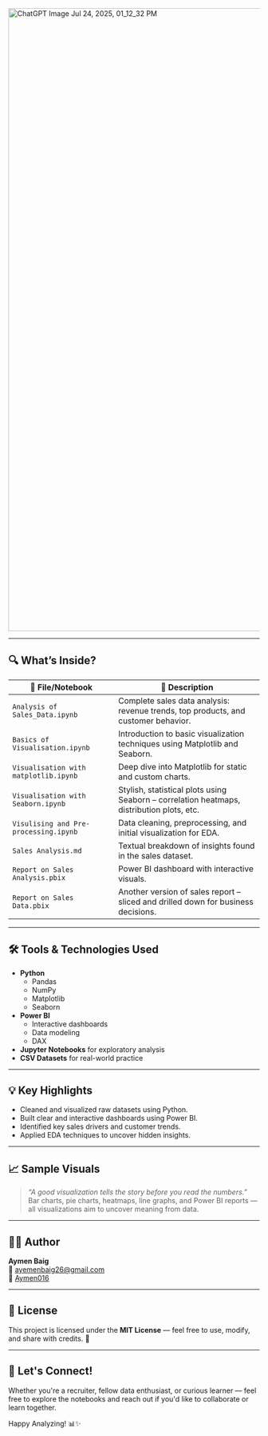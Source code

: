 
<img width="1024" height="1246" alt="ChatGPT Image Jul 24, 2025, 01_12_32 PM" src="https://github.com/user-attachments/assets/fbf5a9ee-8b2d-4409-93dd-05f2046b144f" />

---

## 🔍 What’s Inside?

| 📁 File/Notebook | 📌 Description |
|------------------|----------------|
| `Analysis of Sales_Data.ipynb` | Complete sales data analysis: revenue trends, top products, and customer behavior. |
| `Basics of Visualisation.ipynb` | Introduction to basic visualization techniques using Matplotlib and Seaborn. |
| `Visualisation with matplotlib.ipynb` | Deep dive into Matplotlib for static and custom charts. |
| `Visualisation with Seaborn.ipynb` | Stylish, statistical plots using Seaborn – correlation heatmaps, distribution plots, etc. |
| `Visulising and Pre-processing.ipynb` | Data cleaning, preprocessing, and initial visualization for EDA. |
| `Sales Analysis.md` | Textual breakdown of insights found in the sales dataset. |
| `Report on Sales Analysis.pbix` | Power BI dashboard with interactive visuals. |
| `Report on Sales Data.pbix` | Another version of sales report – sliced and drilled down for business decisions. |

---

## 🛠️ Tools & Technologies Used

- **Python**
  - Pandas
  - NumPy
  - Matplotlib
  - Seaborn
- **Power BI**
  - Interactive dashboards
  - Data modeling
  - DAX
- **Jupyter Notebooks** for exploratory analysis
- **CSV Datasets** for real-world practice

---

## 💡 Key Highlights

- Cleaned and visualized raw datasets using Python.
- Built clear and interactive dashboards using Power BI.
- Identified key sales drivers and customer trends.
- Applied EDA techniques to uncover hidden insights.

---

## 📈 Sample Visuals

> *“A good visualization tells the story before you read the numbers.”*  
Bar charts, pie charts, heatmaps, line graphs, and Power BI reports — all visualizations aim to uncover meaning from data.

---

## 🙋‍♂️ Author

**Aymen Baig**  
📧 [ayemenbaig26@gmail.com](mailto:ayemenbaig26@gmail.com)  
🔗 [Aymen016](https://github.com/Aymen016)

---

## 📝 License

This project is licensed under the **MIT License** — feel free to use, modify, and share with credits. 💙

---

## 🚀 Let's Connect!

Whether you're a recruiter, fellow data enthusiast, or curious learner — feel free to explore the notebooks and reach out if you'd like to collaborate or learn together.

Happy Analyzing! 📊✨
